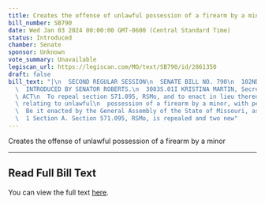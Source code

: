 ```yaml
---
title: Creates the offense of unlawful possession of a firearm by a minor
bill_number: SB790
date: Wed Jan 03 2024 00:00:00 GMT-0600 (Central Standard Time)
status: Introduced
chamber: Senate
sponsor: Unknown
vote_summary: Unavailable
legiscan_url: https://legiscan.com/MO/text/SB790/id/2861350
draft: false
bill_text: "|\n  SECOND REGULAR SESSION\n  SENATE BILL NO. 790\n  102ND GENERA L ASSEMBLY\n\
  \  INTRODUCED BY SENATOR ROBERTS.\n  3083S.01I KRISTINA MARTIN, Secretary\n  AN\
  \ ACT\n  To repeal section 571.095, RSMo, and to enact in lieu thereof two new sections\
  \ relating to unlawful\n  possession of a firearm by a minor, with penalty provisions.\n\
  \  Be it enacted by the General Assembly of the State of Missouri, as follows:\n\
  \  1 Section A. Section 571.095, RSMo, is repealed and two new"
---
```

Creates the offense of unlawful possession of a firearm by a minor

---

## Read Full Bill Text

You can view the full text [here](https://legiscan.com/MO/text/SB790/id/2861350).
